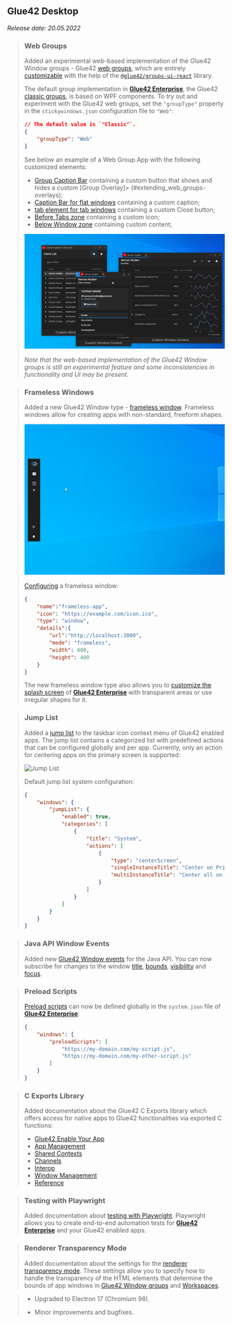 ## Glue42 Desktop

*Release date: 20.05.2022*

<glue42 name="addClass" class="newFeatures" element="p" text="New Features">

> ### Web Groups
>
> Added an experimental web-based implementation of the Glue42 Window groups - Glue42 [web groups](../../../glue42-concepts/windows/window-management/overview/index.html#window_groups-web_groups), which are entirely [customizable](../../../glue42-concepts/windows/window-management/overview/index.html#extending_web_groups) with the help of the [`@glue42/groups-ui-react`](https://www.npmjs.com/package/@glue42/groups-ui-react) library.
>
> The default group implementation in [**Glue42 Enterprise**](https://glue42.com/enterprise/), the Glue42 [classic groups](../../../glue42-concepts/windows/window-management/overview/index.html#window_groups-classic_groups), is based on WPF components. To try out and experiment with the Glue42 web groups, set the `"groupType"` property in the `stickywindows.json` configuration file to `"Web"`:
>
> ```json
> // The default value is `"Classic"`.
> {
>     "groupType": "Web"
> }
> ```
>
> See below an example of a Web Group App with the following customized elements:
>
> - [Group Caption Bar](../../../glue42-concepts/windows/window-management/overview/index.html#extending_web_groups-group_caption_bar_components) containing a custom button that shows and hides a custom [Group Overlay]> (#extending_web_groups-overlays);
> - [Caption Bar for flat windows](../../../glue42-concepts/windows/window-management/overview/index.html#extending_web_groups-flat_window_components) containing a custom caption;
> - [tab element for tab windows](../../../glue42-concepts/windows/window-management/overview/index.html#extending_web_groups-tab_window_components) containing a custom Close button;
> - [Before Tabs zone](../../../glue42-concepts/windows/window-management/overview/index.html#extending_web_groups-group_elements-tab_windows) containing a custom icon;
> - [Below Window zone](../../../glue42-concepts/windows/window-management/overview/index.html#extending_web_groups-common_window_components) containing custom content;
>
> ![Custom Web Group App](../../../images/groups/custom-web-group-app.gif)
>
> *Note that the web-based implementation of the Glue42 Window groups is still an experimental feature and some inconsistencies in functionality and UI may be present.*

> ### Frameless Windows
>
> Added a new Glue42 Window type - [frameless window](../../../glue42-concepts/windows/window-management/overview/index.html#window_modes-frameless_windows). Frameless windows allow for creating apps with non-standard, freeform shapes.
>
> ![Frameless Window](../../../images/window-management/window-mode-frameless.gif)
>
> [Configuring](../../../developers/configuration/application/index.html#app_configuration-frameless_window) a frameless window:
>
> ```json
> {
>     "name":"frameless-app",
>     "icon": "https://example.com/icon.ico",
>     "type": "window",
>     "details":{
>         "url":"http://localhost:3000",
>         "mode": "frameless",
>         "width": 400,
>         "height": 400
>     }
> }
> ```
>
> The new frameless window type also allows you to [customize the splash screen](../../how-to/rebrand-glue42/user-interface/index.html) of [**Glue42 Enterprise**](https://glue42.com/enterprise/) with transparent areas or use irregular shapes for it.

> ### Jump List
>
> Added a [jump list](../../../glue42-concepts/glue42-platform-features/index.html#jump_list) to the taskbar icon context menu of Glue42 enabled apps. The jump list contains a categorized list with predefined actions that can be configured globally and per app. Currently, only an action for centering apps on the primary screen is supported:
>
> ![Jump List](../../../images/platform-features/center-on-primary.gif)
>
> Default jump list system configuration:
>
> ```json
> {
>     "windows": {
>         "jumpList": {
>             "enabled": true,
>             "categories": [
>                 {
>                     "title": "System",
>                     "actions": [
>                         {
>                             "type": "centerScreen",
>                             "singleInstanceTitle": "Center on Primary Screen",
>                             "multiInstanceTitle": "Center all on Primary Screen"
>                         }
>                     ]
>                 }
>             ]
>         }
>     }
> }
> ```

> ### Java API Window Events
>
> Added new [Glue42 Window events](../../../glue42-concepts/windows/window-management/java/index.html#window_events) for the Java API. You can now subscribe for changes to the window [title](../../../glue42-concepts/windows/window-management/java/index.html#window_events-title), [bounds](../../../glue42-concepts/windows/window-management/java/index.html#window_events-size__position), [visibility](../../../glue42-concepts/windows/window-management/java/index.html#window_events-visibility) and [focus](../../../glue42-concepts/windows/window-management/java/index.html#window_events-focus).

> ### Preload Scripts
>
> [Preload scripts](../../../glue42-concepts/glue42-platform-features/index.html#preload_scripts) can now be defined globally in the `system.json` file of [**Glue42 Enterprise**](https://glue42.com/enterprise/):
>
> ```json
> {
>     "windows": {
>         "preloadScripts": [
>             "https://my-domain.com/my-script.js",
>             "https://my-domain.com/my-other-script.js"
>         ]
>     }
> }
> ```

> ### C Exports Library
>
> Added documentation about the Glue42 C Exports library which offers access for native apps to Glue42 functionalities via exported C functions:
>
> - [Glue42 Enable Your App](../../how-to/glue42-enable-your-app/c-exports/index.html)
> - [App Management](../../../glue42-concepts/application-management/c-exports/index.html)
> - [Shared Contexts](../../../glue42-concepts/data-sharing-between-apps/shared-contexts/c-exports/index.html)
> - [Channels](../../../glue42-concepts/data-sharing-between-apps/channels/c-exports/index.html)
> - [Interop](../../../glue42-concepts/data-sharing-between-apps/interop/c-exports/index.html)
> - [Window Management](../../../glue42-concepts/windows/window-management/c-exports/index.html)
> - [Reference](../../how-to/glue42-enable-your-app/c-exports/index.html#c_exports_reference)

> ### Testing with Playwright
>
> Added documentation about [testing with Playwright](../../../developers/testing-your-app/index.html#testing_with_playwright). Playwright allows you to create end-to-end automation tests for [**Glue42 Enterprise**](https://glue42.com/enterprise/) and your Glue42 enabled apps.

> ### Renderer Transparency Mode
>
> Added documentation about the settings for the [renderer transparency mode](../../../developers/configuration/glue42-windows/index.html#glue42_window_properties-renderer_transparency_mode). These settings allow you to specify how to handle the transparency of the HTML elements that determine the bounds of app windows in [Glue42 Window groups](../../../glue42-concepts/windows/window-management/overview/index.html#window_groups) and [Workspaces](../../../glue42-concepts/windows/workspaces/overview/index.html).

<glue42 name="addClass" class="bugFixes" element="p" text="Improvements and Bug Fixes">

> - Upgraded to Electron 17 (Chromium 98).
>
> - Minor improvements and bugfixes.